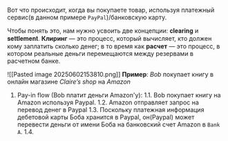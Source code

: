
Вот что происходит, когда вы покупаете товар, используя платежный сервис(в данном примере `PayPal`)/банковскую карту.

Чтобы понять это, нам нужно усвоить две концепции: 𝐜𝐥𝐞𝐚𝐫𝐢𝐧𝐠 и 𝐬𝐞𝐭𝐭𝐥𝐞𝐦𝐞𝐧𝐭. **Клиринг** — это процесс, который вычисляет, кто должен кому заплатить
сколько денег; в то время как **расчет** — это процесс, в котором реальные деньги
перемещаются между резервами в расчетном банке.

![[Pasted image 20250602153810.png]]
**Пример**: *Bob* покупает книгу в онлайн магазине *Claire’s shop* на *Amazon*

1. Pay-in flow (Bob платит деньги Amazon'у):
	1.1.  Bob покупает книгу на Amazon используя Paypal.
	1.2.  Amazon отправляет запрос на перевод денег в Paypal
	1.3. Поскольку платежная информация дебетовой карты Боба хранится в Paypal, он(Paypal) может перевести деньги от имени Боба на банковский счет Amazon в `Bank A`.
	1.4. 